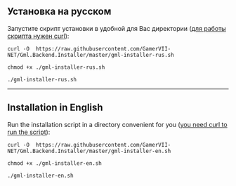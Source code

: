 ## Установка на русском

Запустите скрипт установки в удобной для Вас директории ([для работы скрипта нужен curl](https://losst.pro/ustanovka-curl-v-ubuntu)):
```
curl -O  https://raw.githubusercontent.com/GamerVII-NET/Gml.Backend.Installer/master/gml-installer-rus.sh
```

```
chmod +x ./gml-installer-rus.sh
```

```
./gml-installer-rus.sh
```

----

## Installation in English
Run the installation script in a directory convenient for you ([you need curl to run the script](https://gcore.com/learning/how-to-install-curl-on-ubuntu/)): 

```
curl -O  https://raw.githubusercontent.com/GamerVII-NET/Gml.Backend.Installer/master/gml-installer-en.sh
```

```
chmod +x ./gml-installer-en.sh
```

```
./gml-installer-en.sh
```
